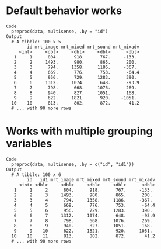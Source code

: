# Default behavior works

    Code
      preproc(data, multisense, .by = "id")
    Output
      # A tibble: 100 x 5
            id mrt_image mrt_mixed mrt_sound mrt_mixadv
         <int>     <dbl>     <dbl>     <dbl>      <dbl>
       1     1      804.      918.      767.     -133. 
       2     2     1493.      980.      865.      200. 
       3     3      794.     1358.     1186.     -367. 
       4     4      669.      776.      753.      -64.4
       5     5      956.      729.     1283.      390. 
       6     6     1312.     1074.      648.      -93.9
       7     7      798.      668.     1076.      269. 
       8     8      940.      827.     1051.      168. 
       9     9      622.     1821.      920.    -1051. 
      10    10      813.      802.      872.       41.2
      # ... with 90 more rows

# Works with multiple grouping variables

    Code
      preproc(data, multisense, .by = c("id", "id1"))
    Output
      # A tibble: 100 x 6
            id   id1 mrt_image mrt_mixed mrt_sound mrt_mixadv
         <int> <dbl>     <dbl>     <dbl>     <dbl>      <dbl>
       1     1     2      804.      918.      767.     -133. 
       2     2     3     1493.      980.      865.      200. 
       3     3     4      794.     1358.     1186.     -367. 
       4     4     5      669.      776.      753.      -64.4
       5     5     6      956.      729.     1283.      390. 
       6     6     7     1312.     1074.      648.      -93.9
       7     7     8      798.      668.     1076.      269. 
       8     8     9      940.      827.     1051.      168. 
       9     9    10      622.     1821.      920.    -1051. 
      10    10    11      813.      802.      872.       41.2
      # ... with 90 more rows

